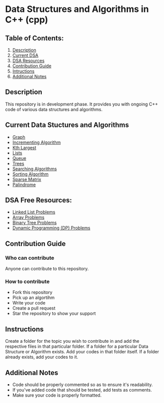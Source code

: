 # Data Structures and Algorithms in C++ (cpp)
## Table of Contents:
1. [Description](#description)
2. [Current DSA](#current-data-stuctures-and-algorithms)
3. [DSA Resources](#dsa-free-resources)
4. [Contribution Guide](#contribution-guide)
5. [Intructions](#instructions)
6. [Additional Notes](#additional-notes)



## Description
This repository is in development phase. It provides you with ongoing C++ code of various data structures and algorithms. 

## Current Data Stuctures and Algorithms 
* [Graph](/Graph)
* [Incrementing Algorithm](/IncrementingAlgorithm)
* [Kth Largest](/KthLargest)
* [Lists](/Lists)
* [Queue](/Queue)
* [Trees](/Trees)
* [Searching Algorithms](/SearchingAlgorithms)
* [Sorting Algorithm](/SortingAlgorithm)
* [Sparse Matrix](/SparseMatrix)
* [Palindrome](/Palindrome)


## DSA Free Resources:
* [Linked List Problems](https://iq.opengenus.org/list-of-linked-list-problems/)
* [Array Problems](https://iq.opengenus.org/list-of-array-problems/)
* [Binary Tree Problems](https://iq.opengenus.org/list-of-binary-tree-problems/)
* [Dynamic Programming (DP) Problems](https://iq.opengenus.org/list-of-dynamic-programming-problems/)

## Contribution Guide
### Who can contribute
Anyone can contribute to this repository.

### How to contribute
<ul>
<li>Fork this repository</li>
<li>Pick up an algortihm</li>
<li>Write your code</li>
<li>Create a pull request</li>
<li>Star the repository to show your support</li>
</ul>

## Instructions
Create a folder for the topic you wish to contribute in and add the respective files in that particular folder.
If a folder for a particular Data Structure or Algorithm exists. Add your codes in that folder itself.
If a folder already exists, add your codes to it.

## Additional Notes
* Code should be properly commented so as to ensure it's readability.
* If you've added code that should be tested, add tests as comments. 
* Make sure your code is properly formatted.
